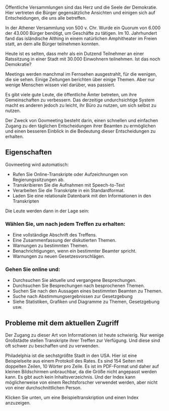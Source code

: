 <!-- START OF README SECTION --><!-- Note the controller for this page is app/about-project/overview/overview.ts -->
<p> Öffentliche Versammlungen sind das Herz und die Seele der Demokratie. Hier vertreten die Bürger gegensätzliche Ansichten und einigen sich auf Entscheidungen, die uns alle betreffen. </p>

<p> In der Athener Versammlung von 500 v. Chr. Wurde ein Quorum von 6.000 der 43.000 Bürger benötigt, um Geschäfte zu tätigen. Im 10. Jahrhundert fand das isländische Althing in einem natürlichen Amphitheater im Freien statt, an dem alle Bürger teilnehmen konnten. </p>

<p> Heute ist es selten, dass mehr als ein Dutzend Teilnehmer an einer Ratssitzung in einer Stadt mit 30.000 Einwohnern teilnehmen. Ist das noch Demokratie? </p>

<p> Meetings werden manchmal im Fernsehen ausgestrahlt, für die wenigen, die sie sehen. Einige Zeitungen berichten über einige Themen. Aber nur wenige Menschen wissen viel darüber, was passiert. </p>

<p> Es gibt viele gute Leute, die öffentliche Ämter betreten, um ihre Gemeinschaften zu verbessern. Das derzeitige undurchsichtige System macht es anderen jedoch zu leicht, ihr Büro zu nutzen, um sich selbst zu nutzen. </p>

<p> Der Zweck von Govmeeting besteht darin, einen schnellen und einfachen Zugang zu den täglichen Entscheidungen ihrer Beamten zu ermöglichen und einen besseren Einblick in die Bedeutung dieser Entscheidungen zu erhalten. </p>
<h2> Eigenschaften </h2>
<p> Govmeeting wird automatisch: </p>

<ul>
<li> Rufen Sie Online-Transkripte oder Aufzeichnungen von Regierungssitzungen ab. </li>
<li> Transkribieren Sie die Aufnahmen mit Speech-to-Text </li>
<li> Verarbeiten Sie die Transkripte in ein Standardformat. </li>
<li> Laden Sie eine relationale Datenbank mit den Informationen in den Transkripten </li>
</ul>
<p> Die Leute werden dann in der Lage sein: </p>
<h3> Wählen Sie, um nach jedem Treffen zu erhalten: </h3>
<ul>
<li> Eine vollständige Abschrift des Treffens. </li>
<li> Eine Zusammenfassung der diskutierten Themen. </li>
<li> Warnungen zu bestimmten Themen. </li>
<li> Benachrichtigungen, wenn ein bestimmter Beamter spricht. </li>
<li> Warnungen zu neuen Gesetzesvorschlägen. </li>
</ul><h3> Gehen Sie online und: </h3>
<ul>
<li> Durchsuchen Sie aktuelle und vergangene Besprechungen. </li>
<li> Durchsuchen Sie Besprechungen nach besprochenen Themen. </li>
<li> Suchen Sie nach den Aussagen eines bestimmten Beamten zu Themen. </li>
<li> Suche nach Abstimmungsergebnissen zur Gesetzgebung </li>
<li> Siehe Statistiken, Grafiken und Diagramme zu Themen, Gesetzgebung usw. </li>
</ul><!-- END OF README SECTION -->
<p><a name="continued"></a></p>
<h2> Probleme mit dem aktuellen Zugriff </h2>
<p> Der Zugang zu dieser Art von Informationen ist heute schwierig. Nur wenige Großstädte stellen Transkripte ihrer Treffen zur Verfügung. Und diese sind oft schwer zu beschaffen und zu verwenden. </p>

<p> Philadelphia ist die sechstgrößte Stadt in den USA. Hier ist eine Beispielseite aus einem Protokoll des Rates. Es sind 154 Seiten mit doppelten Zeilen, 10 Wörter pro Zeile. Es ist im PDF-Format und daher auf kleinen Bildschirmen unbrauchbar, da die Größe nicht angepasst werden kann. Es gibt auch kein Inhaltsverzeichnis. Und der Index kann möglicherweise von einem Rechtsforscher verwendet werden, aber nicht von einer durchschnittlichen Person. </p>

<p> Klicken Sie unten, um eine Beispieltranskription und einen Index anzuzeigen. </p>
